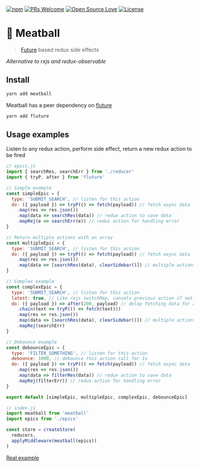 [![npm](https://img.shields.io/npm/v/meatball.svg)](http://npm.im/meatball)
[![PRs Welcome](https://img.shields.io/badge/PRs-welcome-brightgreen.svg)](http://makeapullrequest.com)
[![Open Source Love](https://badges.frapsoft.com/os/v1/open-source.svg?v=103)](https://github.com/rametta/meatball/)
[![License](https://img.shields.io/badge/License-Apache%202.0-blue.svg)](https://opensource.org/licenses/Apache-2.0)

# 🍝 Meatball

> [Future](https://github.com/fluture-js/Fluture) based redux side effects

*Alternative to rxjs and redux-observable*

## Install
```sh
yarn add meatball
```

Meatball has a peer dependency on [fluture](https://github.com/fluture-js/Fluture)
```sh
yarn add fluture
```

## Usage examples
Listen to any redux action, perform side effect, return a new redux action to be fired
```js
// epics.js
import { searchRes, searchErr } from './reducer'
import { tryP, after } from 'fluture'

// Simple example
const simpleEpic = {
  type: 'SUBMIT_SEARCH', // listen for this action
  do: ({ payload }) => tryP(() => fetch(payload)) // fetch async data
    .map(res => res.json())
    .map(data => searchRes(data)) // redux action to save data
    .mapRej(e => searchErr(e)) // redux action for handling error
}

// Return multiple actions with an array
const multipleEpic = {
  type: 'SUBMIT_SEARCH', // listen for this action
  do: ({ payload }) => tryP(() => fetch(payload)) // fetch async data
    .map(res => res.json())
    .map(data => [searchRes(data), clearSidebar()]) // multiple actions
}

// Complex example
const complexEpic = {
  type: 'SUBMIT_SEARCH', // listen for this action
  latest: true, // Like rxjs switchMap, cancels previous action if not resolved
  do: ({ payload }) => after(200, payload) // delay fetching data for 200ms
    .chain(text => tryP(() => fetch(text)))
    .map(res => res.json())
    .map(data => [searchRes(data), clearSidebar()]) // multiple actions
    .mapRej(searchErr)
}

// Debounce example
const debounceEpic = {
  type: 'FILTER_SOMETHING', // listen for this action
  debounce: 1000, // debounce this action call for 1s
  do: ({ payload }) => tryP(() => fetch(payload)) // fetch async data
    .map(res => res.json())
    .map(data => filterRes(data)) // redux action to save data
    .mapRej(filterErr)) // redux action for handling error
}

export default [simpleEpic, multipleEpic, complexEpic, debounceEpic]

// index.js
import meatball from 'meatball'
import epics from './epics'

const store = createStore(
  reducers,
  applyMiddleware(meatball(epics))
)
```

[Real example](/example)